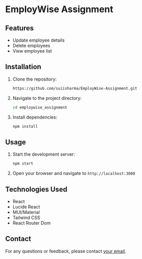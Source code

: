 # EmployWise Assignment

## Features

- Update employee details
- Delete employees
- View employee list

## Installation

1. Clone the repository:
    ```sh
    https://github.com/suiisharma/EmployWise-Assignment.git
    ```
2. Navigate to the project directory:
    ```sh
    cd employwise_assignment
    ```
3. Install dependencies:
    ```sh
    npm install
    ```

## Usage

1. Start the development server:
    ```sh
    npm start
    ```
2. Open your browser and navigate to `http://localhost:3000`

## Technologies Used

- React
- Lucide React
- MUI/Material
- Tailwind CSS
- React Router Dom

## Contact

For any questions or feedback, please contact [your email](mailto:souravdalana@gmail.com).
